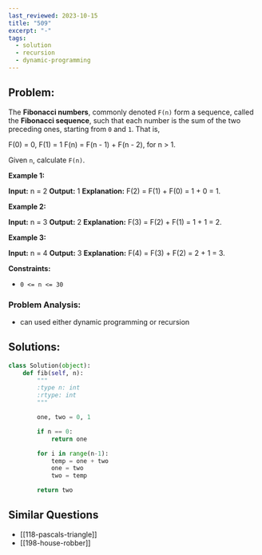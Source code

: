 ```yaml
---
last_reviewed: 2023-10-15
title: "509"
excerpt: "-"
tags:
  - solution
  - recursion
  - dynamic-programming
---
```

## Problem:

The **Fibonacci numbers**, commonly denoted `F(n)` form a sequence, called the **Fibonacci sequence**, such that each number is the sum of the two preceding ones, starting from `0` and `1`. That is,

F(0) = 0, F(1) = 1
F(n) = F(n - 1) + F(n - 2), for n > 1.

Given `n`, calculate `F(n)`.

**Example 1:**

**Input:** n = 2
**Output:** 1
**Explanation:** F(2) = F(1) + F(0) = 1 + 0 = 1.

**Example 2:**

**Input:** n = 3
**Output:** 2
**Explanation:** F(3) = F(2) + F(1) = 1 + 1 = 2.

**Example 3:**

**Input:** n = 4
**Output:** 3
**Explanation:** F(4) = F(3) + F(2) = 2 + 1 = 3.

**Constraints:**

- `0 <= n <= 30`

### Problem Analysis:
- can used either dynamic programming or recursion

## Solutions:

```python
class Solution(object):
    def fib(self, n):
        """
        :type n: int
        :rtype: int
        """

        one, two = 0, 1

        if n == 0:
            return one

        for i in range(n-1):
            temp = one + two
            one = two
            two = temp

        return two
```

## Similar Questions

- [[118-pascals-triangle]]
- [[198-house-robber]]

